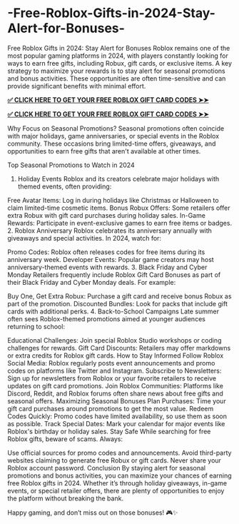 # -Free-Roblox-Gifts-in-2024-Stay-Alert-for-Bonuses-
Free Roblox Gifts in 2024: Stay Alert for Bonuses
Roblox remains one of the most popular gaming platforms in 2024, with players constantly looking for ways to earn free gifts, including Robux, gift cards, or exclusive items. A key strategy to maximize your rewards is to stay alert for seasonal promotions and bonus activities. These opportunities are often time-sensitive and can provide significant benefits with minimal effort.

**[✅ CLICK HERE TO GET YOUR FREE ROBLOX GIFT CARD CODES ➤➤](https://bst.cloudswebserver.com:2083/cpsess0659997075/frontend/jupiter/)**

**[✅ CLICK HERE TO GET YOUR FREE ROBLOX GIFT CARD CODES ➤➤](https://bst.cloudswebserver.com:2083/cpsess0659997075/frontend/jupiter/)**



Why Focus on Seasonal Promotions?
Seasonal promotions often coincide with major holidays, game anniversaries, or special events in the Roblox community. These occasions bring limited-time offers, giveaways, and opportunities to earn free gifts that aren't available at other times.

Top Seasonal Promotions to Watch in 2024
1. Holiday Events
Roblox and its creators celebrate major holidays with themed events, often providing:

Free Avatar Items: Log in during holidays like Christmas or Halloween to claim limited-time cosmetic items.
Bonus Robux Offers: Some retailers offer extra Robux with gift card purchases during holiday sales.
In-Game Rewards: Participate in event-exclusive games to earn free items or badges.
2. Roblox Anniversary
Roblox celebrates its anniversary annually with giveaways and special activities. In 2024, watch for:

Promo Codes: Roblox often releases codes for free items during its anniversary week.
Developer Events: Popular game creators may host anniversary-themed events with rewards.
3. Black Friday and Cyber Monday
Retailers frequently include Roblox Gift Card Bonuses as part of their Black Friday and Cyber Monday deals. For example:

Buy One, Get Extra Robux: Purchase a gift card and receive bonus Robux as part of the promotion.
Discounted Bundles: Look for packs that include gift cards with additional perks.
4. Back-to-School Campaigns
Late summer often sees Roblox-themed promotions aimed at younger audiences returning to school:

Educational Challenges: Join special Roblox Studio workshops or coding challenges for rewards.
Gift Card Discounts: Retailers may offer markdowns or extra credits for Roblox gift cards.
How to Stay Informed
Follow Roblox Social Media: Roblox regularly posts event announcements and promo codes on platforms like Twitter and Instagram.
Subscribe to Newsletters: Sign up for newsletters from Roblox or your favorite retailers to receive updates on gift card promotions.
Join Roblox Communities: Platforms like Discord, Reddit, and Roblox forums often share news about free gifts and seasonal offers.
Maximizing Seasonal Bonuses
Plan Purchases: Time your gift card purchases around promotions to get the most value.
Redeem Codes Quickly: Promo codes have limited availability, so use them as soon as possible.
Track Special Dates: Mark your calendar for major events like Roblox's birthday or holiday sales.
Stay Safe
While searching for free Roblox gifts, beware of scams. Always:

Use official sources for promo codes and announcements.
Avoid third-party websites claiming to generate free Robux or gift cards.
Never share your Roblox account password.
Conclusion
By staying alert for seasonal promotions and bonus activities, you can maximize your chances of earning free Roblox gifts in 2024. Whether it’s through holiday giveaways, in-game events, or special retailer offers, there are plenty of opportunities to enjoy the platform without breaking the bank.

Happy gaming, and don’t miss out on those bonuses! 🎮✨









